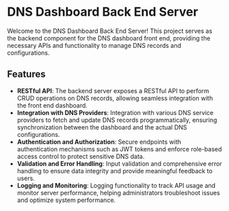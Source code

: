 # DNS Dashboard Back End Server

Welcome to the DNS Dashboard Back End Server! This project serves as the backend component for the DNS dashboard front end, providing the necessary APIs and functionality to manage DNS records and configurations.

## Features

- **RESTful API**: The backend server exposes a RESTful API to perform CRUD operations on DNS records, allowing seamless integration with the front end dashboard.
- **Integration with DNS Providers**: Integration with various DNS service providers to fetch and update DNS records programmatically, ensuring synchronization between the dashboard and the actual DNS configurations.
- **Authentication and Authorization**: Secure endpoints with authentication mechanisms such as JWT tokens and enforce role-based access control to protect sensitive DNS data.
- **Validation and Error Handling**: Input validation and comprehensive error handling to ensure data integrity and provide meaningful feedback to users.
- **Logging and Monitoring**: Logging functionality to track API usage and monitor server performance, helping administrators troubleshoot issues and optimize system performance.


